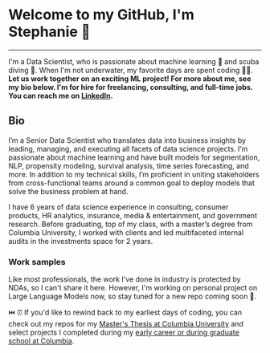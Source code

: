 # Welcome to my GitHub, I'm Stephanie 👋
---
I'm a Data Scientist, who is passionate about machine learning 🤖 and scuba diving 🤿.  When I'm not underwater, my favorite days are spent coding 👩‍💻.
<br>
<b>Let us work together on an exciting ML project!  For more about me, see my bio below.  I'm for hire for freelancing, consulting, and full-time jobs.  You can reach me on [LinkedIn](https://www.linkedin.com/in/stephanielangeland/).</b>

## Bio
I’m a Senior Data Scientist who translates data into business insights by leading, managing, and executing all facets of data science projects.  I’m passionate about machine learning and have built models for segmentation, NLP, propensity modeling, survival analysis, time series forecasting, and more.  In addition to my technical skills, I’m proficient in uniting stakeholders from cross-functional teams around a common goal to deploy models that solve the business problem at hand.  

I have 6 years of data science experience in consulting, consumer products, HR analytics, insurance, media & entertainment, and government research.  Before graduating, top of my class, with a master’s degree from Columbia University, I worked with clients and led multifaceted internal audits in the investments space for 2 years.

### Work samples
Like most professionals, the work I've done in industry is protected by NDAs, so I can't share it here.  However, I'm working on personal project on Large Language Models now, so stay tuned for a new repo coming soon 🚨.

⏮️ ⏰ If you'd like to rewind back to my earliest days of coding, you can check out my repos for my [Master's Thesis at Columbia University](https://github.com/Slangeland1/Investment_Advice_from_the_FOMC) and select projects I completed during my [early career or during graduate school at Columbia](https://github.com/Slangeland1/Projects).
